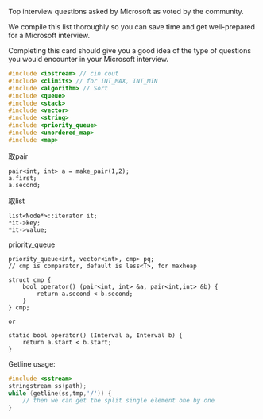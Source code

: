 Top interview questions asked by Microsoft as voted by the community.

We compile this list thoroughly so you can save time and get well-prepared for a Microsoft interview.

Completing this card should give you a good idea of the type of questions you would encounter in your Microsoft interview.

```cpp
#include <iostream> // cin cout
#include <climits> // for INT_MAX, INT_MIN
#include <algorithm> // Sort
#include <queue>
#include <stack>
#include <vector>
#include <string>
#include <priority_queue>
#include <unordered_map>
#include <map>
```

取pair

```
pair<int, int> a = make_pair(1,2);
a.first;
a.second;
```

取list

```
list<Node*>::iterator it;
*it->key;
*it->value;
```

priority\_queue

```
priority_queue<int, vector<int>, cmp> pq;
// cmp is comparator, default is less<T>, for maxheap

struct cmp {
    bool operator() (pair<int, int> &a, pair<int,int> &b) {
        return a.second < b.second;
    }
} cmp;

or

static bool operator() (Interval a, Interval b) {
    return a.start < b.start;
}
```

Getline usage:

```cpp
#include <sstream>
stringstream ss(path);
while (getline(ss,tmp,'/')) {
    // then we can get the split single element one by one
}
```



